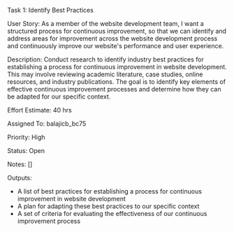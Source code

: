 Task 1: Identify Best Practices

User Story: As a member of the website development team, I want a structured process for continuous improvement, so that we can 
identify and address areas for improvement across the website development process and continuously improve 
our website's performance and user experience.

Description: 
Conduct research to identify industry best practices for establishing a process for continuous improvement in website 
development. This may involve reviewing academic literature, case studies, online resources, and industry publications. 
The goal is to identify key elements of effective continuous improvement processes and determine how they can be 
adapted for our specific context.

Effort Estimate: 40 hrs

Assigned To: balajicb_bc75

Priority: High

Status: Open

Notes: []

Outputs:

* A list of best practices for establishing a process for continuous improvement in website development
* A plan for adapting these best practices to our specific context
* A set of criteria for evaluating the effectiveness of our continuous improvement process
